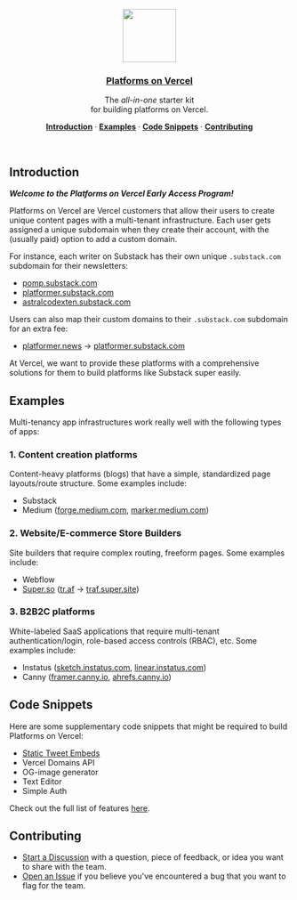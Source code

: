 <p align="center">
  <a href="https://vercel.com/platforms">
    <img src="https://assets.vercel.com/image/upload/v1588805858/repositories/vercel/logo.png" height="96">
    <h3 align="center">Platforms on Vercel</h3>
  </a>
</p>

<p align="center">
  The <em>all-in-one</em> starter kit <br/>
  for building platforms on Vercel.
</p>

<p align="center">
  <a href="#introduction"><strong>Introduction</strong></a> ·
  <a href="#examples"><strong>Examples</strong></a> ·
  <a href="#code-snippets"><strong>Code Snippets</strong></a> ·
  <a href="#contributing"><strong>Contributing</strong></a>
</p>
<br/>

## Introduction

_**Welcome to the Platforms on Vercel Early Access Program!**_

Platforms on Vercel are Vercel customers that allow their users to create unique content pages with a multi-tenant infrastructure. Each user gets assigned a unique subdomain when they create their account, with the (usually paid) option to add a custom domain.

For instance, each writer on Substack has their own unique `.substack.com` subdomain for their newsletters:

- [pomp.substack.com](http://pomp.substack.com/)
- [platformer.substack.com](http://platformer.substack.com/)
- [astralcodexten.substack.com](http://astralcodexten.substack.com/)

Users can also map their custom domains to their `.substack.com` subdomain for an extra fee:

- [platformer.news](http://platformer.news) → [platformer.substack.com](http://platformer.substack.com/)

At Vercel, we want to provide these platforms with a comprehensive solutions for them to build platforms like Substack super easily.

## Examples

Multi-tenancy app infrastructures work really well with the following types of apps:

### 1. Content creation platforms

Content-heavy platforms (blogs) that have a simple, standardized page layouts/route structure. Some examples include:

- Substack
- Medium ([forge.medium.com](http://forge.medium.com/), [marker.medium.com](https://marker.medium.com/))

### 2. Website/E-commerce Store Builders

Site builders that require complex routing, freeform pages. Some examples include:

- Webflow
- [Super.so](http://super.so) ([tr.af](https://tr.af) → [traf.super.site](https://traf.super.site))

### 3. B2B2C platforms

White-labeled SaaS applications that require multi-tenant authentication/login, role-based access controls (RBAC), etc. Some examples include:

- Instatus ([sketch.instatus.com](http://sketch.instatus.com/), [linear.instatus.com](http://linear.instatus.com/))
- Canny ([framer.canny.io](https://framer.canny.io/), [ahrefs.canny.io](http://ahrefs.canny.io/))

## Code Snippets

Here are some supplementary code snippets that might be required to build Platforms on Vercel:

- [Static Tweet Embeds](./code-snippets/static-tweets-tailwind)
- Vercel Domains API
- OG-image generator
- Text Editor
- Simple Auth

Check out the full list of features [here](./code-snippets).

## Contributing

- [Start a Discussion](https://github.com/vercel-customer-feedback/platforms/discussions) with a question, piece of feedback, or idea you want to share with the team.
- [Open an Issue](https://github.com/vercel-customer-feedback/platforms/issues) if you believe you've encountered a bug that you want to flag for the team.
